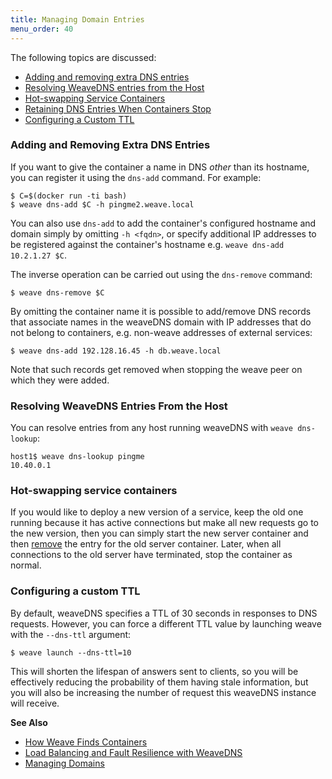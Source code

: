 ```yaml
---
title: Managing Domain Entries
menu_order: 40
---
```



The following topics are discussed: 

* [Adding and removing extra DNS entries](#add-remove)
* [Resolving WeaveDNS entries from the Host](#resolve-weavedns-entries-from-host)
* [Hot-swapping Service Containers](#hot-swapping)
* [Retaining DNS Entries When Containers Stop](#retain-stopped)
* [Configuring a Custom TTL](#ttl)



### <a name="add-remove"></a>Adding and Removing Extra DNS Entries

If you want to give the container a name in DNS *other* than its
hostname, you can register it using the `dns-add` command. For example:

```
$ C=$(docker run -ti bash)
$ weave dns-add $C -h pingme2.weave.local
```

You can also use `dns-add` to add the container's configured hostname
and domain simply by omitting `-h <fqdn>`, or specify additional IP
addresses to be registered against the container's hostname e.g.
`weave dns-add 10.2.1.27 $C`.

The inverse operation can be carried out using the `dns-remove`
command:

```
$ weave dns-remove $C
```

By omitting the container name it is possible to add/remove DNS
records that associate names in the weaveDNS domain with IP addresses
that do not belong to containers, e.g. non-weave addresses of external
services:
```
$ weave dns-add 192.128.16.45 -h db.weave.local
```

Note that such records get removed when stopping the weave peer on
which they were added.

### <a name="resolve-weavedns-entries-from-host"></a>Resolving WeaveDNS Entries From the Host

You can resolve entries from any host running weaveDNS with `weave
dns-lookup`:

    host1$ weave dns-lookup pingme
    10.40.0.1

### <a name="hot-swapping"></a>Hot-swapping service containers

If you would like to deploy a new version of a service, keep the old
one running because it has active connections but make all new
requests go to the new version, then you can simply start the new
server container and then [remove](#add-remove) the entry for the old
server container. Later, when all connections to the old server have
terminated, stop the container as normal.

### <a name="ttl"></a>Configuring a custom TTL

By default, weaveDNS specifies a TTL of 30 seconds in responses to DNS
requests.  However, you can force a different TTL value by launching
weave with the `--dns-ttl` argument:

```
$ weave launch --dns-ttl=10
```

This will shorten the lifespan of answers sent to clients, so you will
be effectively reducing the probability of them having stale
information, but you will also be increasing the number of request this
weaveDNS instance will receive.

**See Also**

 * [How Weave Finds Containers](/site/how-works-weavedns.md)
 * [Load Balancing and Fault Resilience with WeaveDNS](/site/weavedns/load-balance-fault-weavedns.md)
 * [Managing Domains](/site/weavedns/managing-domains-weavedns.md)
